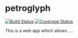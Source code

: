 # petroglyph

[![Build Status](https://travis-ci.org/eqot/petroglyph3.png?branch=master)](https://travis-ci.org/eqot/petroglyph3) [![Coverage Status](https://coveralls.io/repos/eqot/petroglyph3/badge.png)](https://coveralls.io/r/eqot/petroglyph3)

This is a web app which allows ....
